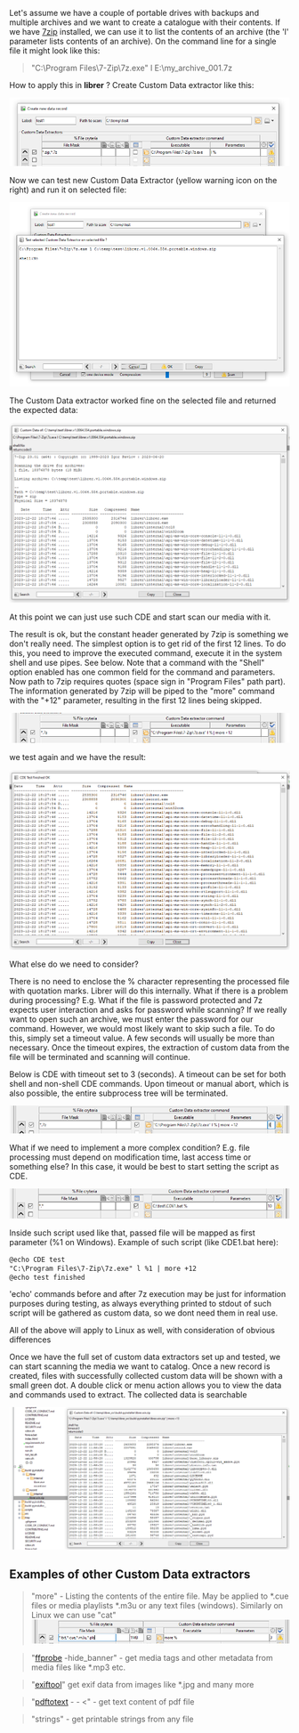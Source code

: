 Let's assume we have a couple of portable drives with backups and multiple archives and we want to create a catalogue with their contents. If we have [7zip](https://7-zip.org/) installed, we can use it to list the contents of an archive (the 'l' parameter lists contents of an archive). On the command line for a single file it might look like this:

>"C:\Program Files\7-Zip\7z.exe" l E:\my_archive_001.7z

How to apply this in **librer** ? Create Custom Data extractor like this:

![image info](../info/tutorial_01.png)

Now we can test new Custom Data Extractor (yellow warning icon on the right) and run it on selected file:

![image info](../info/tutorial_02.png)

The Custom Data extractor worked fine on the selected file and returned the expected data:

![image info](../info/tutorial_03.png)

At this point we can just use such CDE and start scan our media with it.

The result is ok, but the constant header generated by 7zip is something we don't really need. The simplest option is to get rid of the first 12 lines. To do this, you need to improve the executed command, execute it in the system shell and use pipes. See below. Note that a command with the "Shell" option enabled has one common field for the command and parameters. Now path to 7zip requires quotes (space sign in "Program Files" path part). The information generated by 7zip will be piped to the "more" command with the "+12" parameter, resulting in the first 12 lines being skipped.

![image info](../info/tutorial_04.png)

we test again and we have the result:

![image info](../info/tutorial_05.png)

What else do we need to consider?

There is no need to enclose the % character representing the processed file with quotation marks. Librer will do this internally. What if there is a problem during processing? E.g. What if the file is password protected and 7z expects user interaction and asks for password while scanning? If we really want to open such an archive, we must enter the password for our command. However, we would most likely want to skip such a file. To do this, simply set a timeout value. A few seconds will usually be more than necessary. Once the timeout expires, the extraction of custom data from the file will be terminated and scanning will continue.

Below is CDE with timeout set to 3 (seconds). A timeout can be set for both shell and non-shell CDE commands. Upon timeout or manual abort, which is also possible, the entire subprocess tree will be terminated. 

![image info](../info/tutorial_06.png)

What if we need to implement a more complex condition? E.g. file processing must depend on modification time, last access time or something else? In this case, it would be best to start setting the script as CDE.

![image info](../info/tutorial_07.png)

Inside such script used like that, passed file will be mapped as first parameter (%1 on Windows). Example of such script (like CDE1.bat here):

```
@echo CDE test
"C:\Program Files\7-Zip\7z.exe" l %1 | more +12
@echo test finished
```
'echo' commands before and after 7z execution may be just for information purposes during testing, as always everything printed to stdout of such script will be gathered as custom data, so we dont need them in real use. 

All of the above will apply to Linux as well, with consideration of obvious differences

Once we have the full set of custom data extractors set up and tested, we can start scanning the media we want to catalog. Once a new record is created, files with successfully collected custom data will be shown with a small green dot. A double click or menu action allows you to view the data and commands used to extract. The collected data is searchable 

![image info](../info/tutorial_08.png)

## Examples of other Custom Data extractors

> "more"  - Listing the contents of the entire file. May be applied to *.cue files or media playlists *.m3u or any text files (windows). Similarly on Linux we can use "cat"
![image info](../info/example_01.png)

> "[ffprobe](https://ffmpeg.org/ffprobe.html) -hide_banner" - get media tags and other metadata from media files like *.mp3 etc.

> "[exiftool](https://exiftool.sourceforge.net/)" get exif data from images like *.jpg and many more

> "[pdftotext](https://linux.die.net/man/1/pdftotext) - - <" - get text content of pdf file

> "strings" - get printable strings from any file
